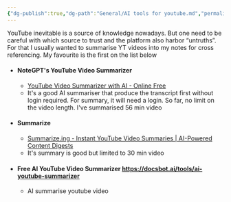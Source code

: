 ```yaml
---
{"dg-publish":true,"dg-path":"General/AI tools for youtube.md","permalink":"/general/ai-tools-for-youtube/","created":"2025-08-31","updated":"2025-08-31"}
---
```



YouTube inevitable is a source of knowledge nowadays. But one need to be careful with which source to trust and the platform also harbor “untruths”. For that I usually wanted to summarise YT videos into my notes for cross referencing. My favourite is the first on the list below

- #### NoteGPT's YouTube Video Summarizer
	- [YouTube Video Summarizer with AI - Online Free](https://notegpt.io/youtube-video-summarizer)
	- It's a good AI summariser that produce the transcript first without login required. For summary, it will need a login. So far, no limit on the video length. I've summarised 56 min video
- #### Summarize
	- [Summarize.ing - Instant YouTube Video Summaries | AI-Powered Content Digests](https://summarize.ing/)
	- It's summary is good but limited to 30 min video
- #### Free AI YouTube Video Summarizer https://docsbot.ai/tools/ai-youtube-summarizer
	- AI summarise youtube video